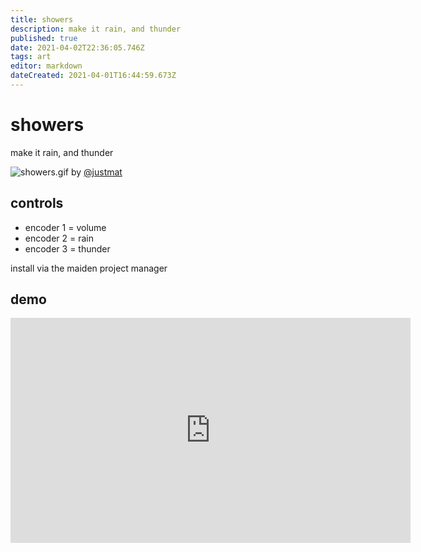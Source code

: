 ```yaml
---
title: showers
description: make it rain, and thunder
published: true
date: 2021-04-02T22:36:05.746Z
tags: art
editor: markdown
dateCreated: 2021-04-01T16:44:59.673Z
---
```


# showers
make it rain, and thunder

![showers.gif](/community/justmat/showers.gif)
by [@justmat](/authors/justmat)
## controls
* encoder 1 = volume
* encoder 2 = rain
* encoder 3 = thunder


install via the maiden project manager

## demo

<iframe src="https://player.vimeo.com/video/411120526" width="640" height="360" frameborder="0" allow="autoplay; fullscreen; picture-in-picture" allowfullscreen></iframe>

